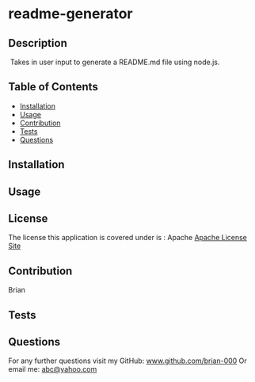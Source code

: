 # readme-generator
## Description
<img href = 'https://img.shields.io/badge/Apache-%20License-inactive'>
Takes in user input to generate a README.md file using node.js.

## Table of Contents
- [Installation](#installation)
- [Usage](#usage)
- [Contribution](#contribution)
- [Tests](#tests)
- [Questions](#questions)

## Installation


## Usage

## License 
The license this application is covered under is : Apache
<a href = "https://choosealicense.com/licenses/apache-2.0/">Apache License Site</a>

## Contribution
Brian

## Tests


## Questions
For any further questions visit my GitHub:  <a href='github.com/brian-000'>www.github.com/brian-000</a>
Or email me: abc@yahoo.com

